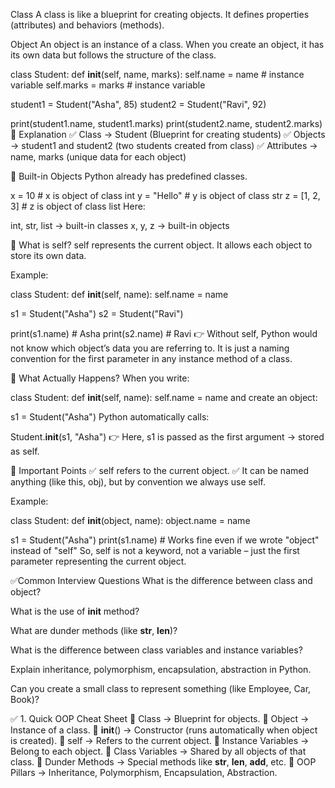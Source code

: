 Class
A class is like a blueprint for creating objects.
It defines properties (attributes) and behaviors (methods).

Object
An object is an instance of a class.
When you create an object, it has its own data but follows the structure of the class.


class Student:
    def __init__(self, name, marks):
        self.name = name      # instance variable
        self.marks = marks    # instance variable

student1 = Student("Asha", 85)
student2 = Student("Ravi", 92)

print(student1.name, student1.marks)
print(student2.name, student2.marks)
📌 Explanation
✅ Class → Student (Blueprint for creating students)
✅ Objects → student1 and student2 (two students created from class)
✅ Attributes → name, marks (unique data for each object)

🔹 Built-in Objects
Python already has predefined classes.

x = 10          # x is object of class int
y = "Hello"     # y is object of class str
z = [1, 2, 3]   # z is object of class list
Here:

int, str, list → built-in classes
x, y, z → built-in objects

🔹 What is self?
self represents the current object. It allows each object to store its own data.

Example:

class Student:
    def __init__(self, name):
        self.name = name

s1 = Student("Asha")
s2 = Student("Ravi")

print(s1.name)  # Asha
print(s2.name)  # Ravi
👉 Without self, Python would not know which object’s data you are referring to.
It is just a naming convention for the first parameter in any instance method of a class.

📌 What Actually Happens?
When you write:

class Student:
    def __init__(self, name):
        self.name = name
and create an object:

s1 = Student("Asha")
Python automatically calls:

Student.__init__(s1, "Asha")
👉 Here, s1 is passed as the first argument → stored as self.

🔹 Important Points
✅ self refers to the current object.
✅ It can be named anything (like this, obj), but by convention we always use self.

Example:

class Student:
    def __init__(object, name):
        object.name = name

s1 = Student("Asha")
print(s1.name)  # Works fine even if we wrote "object" instead of "self"
So, self is not a keyword, not a variable – just the first parameter representing the current object.



✅Common Interview Questions
What is the difference between class and object?

What is the use of __init__ method?

What are dunder methods (like __str__, __len__)?

What is the difference between class variables and instance variables?

Explain inheritance, polymorphism, encapsulation, abstraction in Python.

Can you create a small class to represent something (like Employee, Car, Book)?

✅ 1. Quick OOP Cheat Sheet
🔹 Class → Blueprint for objects.
🔹 Object → Instance of a class.
🔹 __init__() → Constructor (runs automatically when object is created).
🔹 self → Refers to the current object.
🔹 Instance Variables → Belong to each object.
🔹 Class Variables → Shared by all objects of that class.
🔹 Dunder Methods → Special methods like __str__, __len__, __add__, etc.
🔹 OOP Pillars → Inheritance, Polymorphism, Encapsulation, Abstraction.





